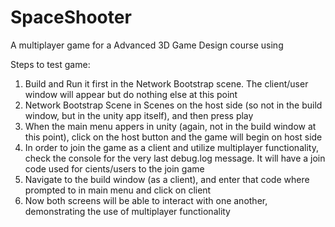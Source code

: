 # SpaceShooter
A multiplayer game for a Advanced 3D Game Design course using 

Steps to test game:
1. Build and Run it first in the Network Bootstrap scene. The client/user window will appear but do nothing else at this point
2. Network Bootstrap Scene in Scenes on the host side (so not in the build window, but in the unity app itself), and then press play
3. When the main menu appers in unity (again, not in the build window at this point), click on the host button and the game will begin on host side
4. In order to join the game as a client and utilize multiplayer functionality, check the console for the very last debug.log message. It will have a join code used for cients/users to the join game
5. Navigate to the build window (as a client), and enter that code where prompted to in main menu and click on client 
6. Now both screens will be able to interact with one another, demonstrating the use of multiplayer functionality

